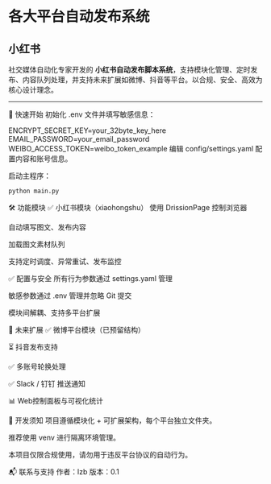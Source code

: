 # 各大平台自动发布系统

## 小红书

社交媒体自动化专家开发的 **小红书自动发布脚本系统**，支持模块化管理、定时发布、内容队列处理，并支持未来扩展如微博、抖音等平台。以合规、安全、高效为核心设计理念。

---

🚀 快速开始
初始化 .env 文件并填写敏感信息：

ENCRYPT_SECRET_KEY=your_32byte_key_here
EMAIL_PASSWORD=your_email_password
WEIBO_ACCESS_TOKEN=weibo_token_example
编辑 config/settings.yaml 配置内容和账号信息。

启动主程序：
```bash
python main.py
```

🛠 功能模块
✅ 小红书模块（xiaohongshu）
使用 DrissionPage 控制浏览器

自动填写图文、发布内容

加载图文素材队列

支持定时调度、异常重试、发布监控

✅ 配置与安全
所有行为参数通过 settings.yaml 管理

敏感参数通过 .env 管理并忽略 Git 提交

模块间解耦、支持多平台扩展

📡 未来扩展
✅ 微博平台模块（已预留结构）

⏳ 抖音发布支持

✅ 多账号轮换处理

✅ Slack / 钉钉 推送通知

📊 Web控制面板与可视化统计

📄 开发须知
项目遵循模块化 + 可扩展架构，每个平台独立文件夹。

推荐使用 venv 进行隔离环境管理。

本项目仅限合规使用，请勿用于违反平台协议的自动行为。

📬 联系与支持
作者：lzb
版本：0.1
